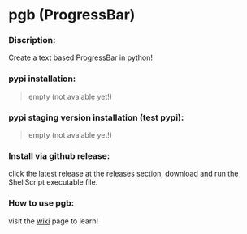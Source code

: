 # pgb (ProgressBar)
### Discription:
Create a text based ProgressBar in python!

### pypi installation:
> empty
(not avalable yet!)

### pypi staging version installation (test pypi):
> empty
(not avalable yet!)

### Install via github release:
click the latest release at the releases section, download and run the ShellScript executable file.

### How to use pgb:
visit the [wiki](https://github.com/ilia85-star/pgb/wiki) page to learn!
